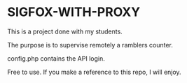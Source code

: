 # SIGFOX-WITH-PROXY

This is a project done with my students.

The purpose is to supervise remotely a ramblers counter.

config.php contains the API login.

Free to use. If you make a reference to this repo, I will enjoy.
